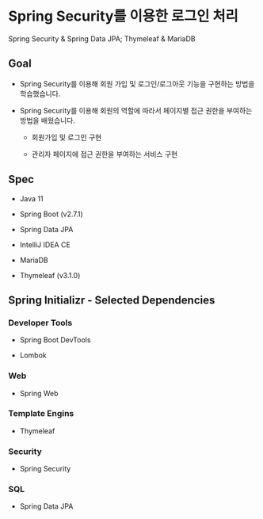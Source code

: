 # Spring Security를 이용한 로그인 처리

Spring Security &amp; Spring Data JPA; Thymeleaf &amp; MariaDB


## Goal

* Spring Security를 이용해 회원 가입 및 로그인/로그아웃 기능을 구현하는 방법을 학습했습니다.

* Spring Security를 이용해 회원의 역할에 따라서 페이지별 접근 권한을 부여하는 방법을 배웠습니다.

  * 회원가입 및 로그인 구현
  
  * 관리자 페이지에 접근 권한을 부여하는 서비스 구현

## Spec

* Java 11

* Spring Boot (v2.7.1)

* Spring Data JPA

* IntelliJ IDEA CE

* MariaDB

* Thymeleaf (v3.1.0)

## Spring Initializr - Selected Dependencies

### Developer Tools

* Spring Boot DevTools

* Lombok

### Web

* Spring Web

### Template Engins

* Thymeleaf

### Security

* Spring Security

### SQL

* Spring Data JPA

